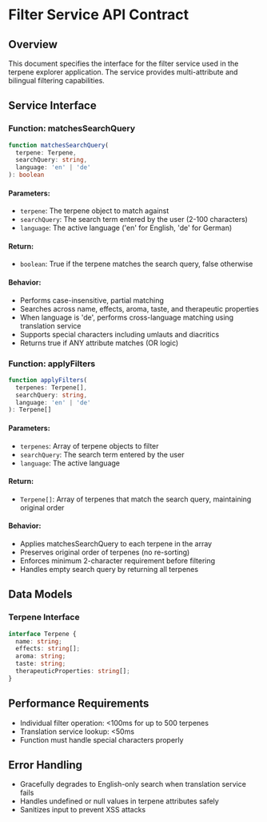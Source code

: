 # Filter Service API Contract

## Overview
This document specifies the interface for the filter service used in the terpene explorer application. The service provides multi-attribute and bilingual filtering capabilities.

## Service Interface

### Function: matchesSearchQuery
```typescript
function matchesSearchQuery(
  terpene: Terpene, 
  searchQuery: string, 
  language: 'en' | 'de'
): boolean
```

#### Parameters:
- `terpene`: The terpene object to match against
- `searchQuery`: The search term entered by the user (2-100 characters)
- `language`: The active language ('en' for English, 'de' for German)

#### Return:
- `boolean`: True if the terpene matches the search query, false otherwise

#### Behavior:
- Performs case-insensitive, partial matching
- Searches across name, effects, aroma, taste, and therapeutic properties
- When language is 'de', performs cross-language matching using translation service
- Supports special characters including umlauts and diacritics
- Returns true if ANY attribute matches (OR logic)

### Function: applyFilters
```typescript
function applyFilters(
  terpenes: Terpene[], 
  searchQuery: string, 
  language: 'en' | 'de'
): Terpene[]
```

#### Parameters:
- `terpenes`: Array of terpene objects to filter
- `searchQuery`: The search term entered by the user
- `language`: The active language

#### Return:
- `Terpene[]`: Array of terpenes that match the search query, maintaining original order

#### Behavior:
- Applies matchesSearchQuery to each terpene in the array
- Preserves original order of terpenes (no re-sorting)
- Enforces minimum 2-character requirement before filtering
- Handles empty search query by returning all terpenes

## Data Models

### Terpene Interface
```typescript
interface Terpene {
  name: string;
  effects: string[];
  aroma: string;
  taste: string;
  therapeuticProperties: string[];
}
```

## Performance Requirements
- Individual filter operation: <100ms for up to 500 terpenes
- Translation service lookup: <50ms
- Function must handle special characters properly

## Error Handling
- Gracefully degrades to English-only search when translation service fails
- Handles undefined or null values in terpene attributes safely
- Sanitizes input to prevent XSS attacks
